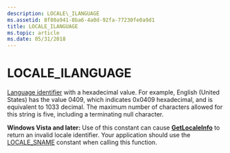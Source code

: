 ```yaml
---
description: LOCALE\_ILANGUAGE
ms.assetid: 8f80a941-8ba6-4a0d-92fa-77230fe0a9d1
title: LOCALE_ILANGUAGE
ms.topic: article
ms.date: 05/31/2018
---
```


# LOCALE\_ILANGUAGE

[Language identifier](language-identifiers.md) with a hexadecimal value. For example, English (United States) has the value 0409, which indicates 0x0409 hexadecimal, and is equivalent to 1033 decimal. The maximum number of characters allowed for this string is five, including a terminating null character.

**Windows Vista and later:** Use of this constant can cause [**GetLocaleInfo**](/windows/desktop/api/Winnls/nf-winnls-getlocaleinfoa) to return an invalid locale identifier. Your application should use the [LOCALE\_SNAME](locale-sname.md) constant when calling this function.

 

 



